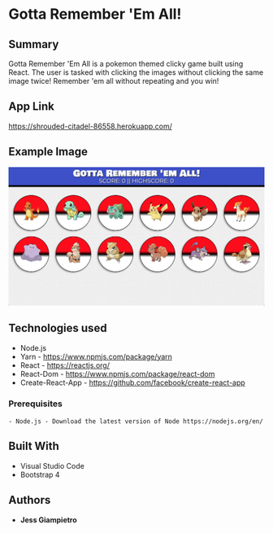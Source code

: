 # Gotta Remember 'Em All!

## Summary
Gotta Remember 'Em All is a pokemon themed clicky game built using React. The user is tasked with clicking the images without clicking the same image twice! Remember 'em all without repeating and you win! 

## App Link
https://shrouded-citadel-86558.herokuapp.com/

## Example Image

![Screen shot](public/assets/images/screenshot.png)

## Technologies used
- Node.js
- Yarn - https://www.npmjs.com/package/yarn
- React - https://reactjs.org/
- React-Dom - https://www.npmjs.com/package/react-dom
- Create-React-App - https://github.com/facebook/create-react-app


### Prerequisites

```
- Node.js - Download the latest version of Node https://nodejs.org/en/
```

## Built With

* Visual Studio Code
* Bootstrap 4

## Authors

* **Jess Giampietro** 